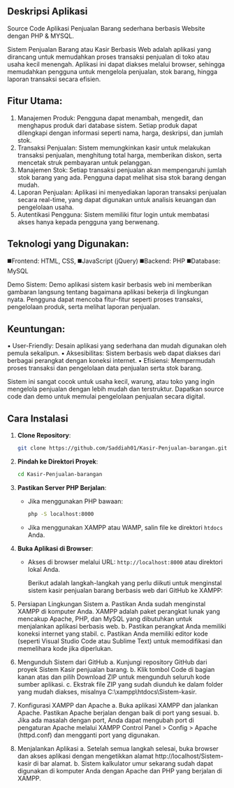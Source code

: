 ## Deskripsi Aplikasi 
Source Code Aplikasi Penjualan Barang sederhana berbasis Website dengan PHP & MYSQL.

Sistem Penjualan Barang atau Kasir Berbasis Web adalah aplikasi yang dirancang untuk memudahkan proses transaksi penjualan di toko atau usaha kecil menengah. Aplikasi ini dapat diakses melalui browser, sehingga memudahkan pengguna untuk mengelola penjualan, stok barang, hingga laporan transaksi secara efisien.

## Fitur Utama:
1. Manajemen Produk: Pengguna dapat menambah, mengedit, dan menghapus produk dari database sistem. Setiap produk dapat dilengkapi dengan informasi seperti nama, harga, deskripsi, dan jumlah stok.
2. Transaksi Penjualan: Sistem memungkinkan kasir untuk melakukan transaksi penjualan, menghitung total harga, memberikan diskon, serta mencetak struk pembayaran untuk pelanggan.
3. Manajemen Stok: Setiap transaksi penjualan akan mempengaruhi jumlah stok barang yang ada. Pengguna dapat melihat sisa stok barang dengan mudah.
4. Laporan Penjualan: Aplikasi ini menyediakan laporan transaksi penjualan secara real-time, yang dapat digunakan untuk analisis keuangan dan pengelolaan usaha.
5. Autentikasi Pengguna: Sistem memiliki fitur login untuk membatasi akses hanya kepada pengguna yang berwenang.

## Teknologi yang Digunakan:
◼️Frontend: HTML, CSS, 
◼️JavaScript (jQuery)
◼️Backend: PHP
◼️Database: MySQL

Demo Sistem: Demo aplikasi sistem kasir berbasis web ini memberikan gambaran langsung tentang bagaimana aplikasi bekerja di lingkungan nyata. Pengguna dapat mencoba fitur-fitur seperti proses transaksi, pengelolaan produk, serta melihat laporan penjualan.

## Keuntungan:

▪️ User-Friendly: Desain aplikasi yang sederhana dan mudah digunakan oleh pemula sekalipun.
▪️ Aksesibilitas: Sistem berbasis web dapat diakses dari berbagai perangkat dengan koneksi internet.
▪️ Efisiensi: Mempermudah proses transaksi dan pengelolaan data penjualan serta stok barang.

Sistem ini sangat cocok untuk usaha kecil, warung, atau toko yang ingin mengelola penjualan dengan lebih mudah dan terstruktur. Dapatkan source code dan demo untuk memulai pengelolaan penjualan secara digital.

## Cara Instalasi
1. **Clone Repository**:
    ```bash
    git clone https://github.com/Saddiah01/Kasir-Penjualan-barangan.git
    ```
2. **Pindah ke Direktori Proyek**:
    ```bash
    cd Kasir-Penjualan-barangan
    ```
3. **Pastikan Server PHP Berjalan**:
    - Jika menggunakan PHP bawaan:
      ```bash
      php -S localhost:8000
      ```
    - Jika menggunakan XAMPP atau WAMP, salin file ke direktori `htdocs` Anda.
4. **Buka Aplikasi di Browser**:
    - Akses di browser melalui URL: `http://localhost:8000` atau direktori lokal Anda.
  
      Berikut adalah langkah-langkah yang perlu diikuti untuk menginstal sistem kasir penjualan barang berbasis web dari GitHub ke XAMPP: 
1. Persiapan Lingkungan Sistem 
a.	Pastikan Anda sudah menginstal XAMPP di komputer Anda. XAMPP adalah paket perangkat lunak yang mencakup Apache, PHP, dan MySQL yang dibutuhkan untuk menjalankan aplikasi berbasis 
    web. 
b.	Pastikan perangkat Anda memiliki koneksi internet yang stabil. 
c.	Pastikan Anda memiliki editor kode (seperti Visual Studio Code atau Sublime Text) untuk memodifikasi dan memelihara kode jika diperlukan. 
 
2.	Mengunduh Sistem dari GitHub 
a.	Kunjungi repository GitHub dari proyek Sistem Kasir penjualan barang. 
b.	Klik tombol Code di bagian kanan atas dan pilih Download ZIP untuk   mengunduh seluruh kode sumber aplikasi. 
c.	Ekstrak file ZIP yang sudah diunduh ke dalam folder yang mudah diakses, misalnya C:\xampp\htdocs\Sistem-kasir.

3.	Konfigurasi XAMPP dan Apache 
a.	Buka aplikasi XAMPP dan jalankan Apache. Pastikan Apache berjalan dengan baik di port yang sesuai.
b.	Jika ada masalah dengan port, Anda dapat mengubah port di pengaturan Apache melalui XAMPP Control Panel > Config > Apache (httpd.conf) dan mengganti port yang digunakan. 

4.	Menjalankan Aplikasi 
a.	Setelah semua langkah selesai, buka browser dan akses aplikasi dengan mengetikkan alamat http://localhost/Sistem-kasir di bar alamat. 
b.	Sistem kalkulator umur sekarang sudah dapat digunakan di komputer Anda dengan Apache dan PHP yang berjalan di XAMPP. 

